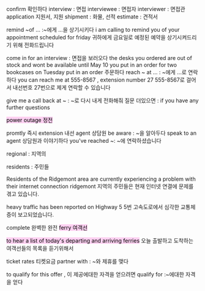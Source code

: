 confirm 확인하다
interview : 면접
interviewee : 면접자
interviewer : 면접관
application 지원서, 지원
shipment : 화물, 선적
estimate : 견적서

remind ~of ... :~에게 ...을 상기시키다
i am calling to remind you of your appointment scheduled for friday
귀하에게 금요일로 예정된 예약을 상기시켜드리기 위해 전화드립니다

come in for an interview : 면접을 보러오다
the desks you ordered are out of stock and wont be available until May 10
you put in an order for two bookcases on Tuesday
put in an order 주문하다
reach ~ at ... : ~에게 ...로 연락하다
you can reach me at 555-8567 , extension number 27
555-8567로 걸어서 내선번호 27번으로 제게 연락할 수 있습니다

give me a call back at ~ : ~로 다시 내게 전화해줘
질문 더있으면 : if you have any further questions

<mark style="background: #FFB8EBA6;">power outage 정전

promtly 즉시</mark>
extension 내선
agent 상담원
be aware : ~을 알아두다
speak to an agent 상담원과 이야기하다
you've reached ~: ~에 연락하셨습니다

regional : 지역의

residents : 주민들

Residents of the Ridgemont area are currently experiencing a problem with their internet connection
ridgemont 지역의 주민들은 현재 인터넷 연결에 문제를 겪고 있습니다.

heavy traffic has been reported on Highway 5
5번 고속도로에서 심각한 교통체증이 보고되었습니다.

complete 완벽한 완전
<mark style="background: #FFB8EBA6;">ferry 여객선</mark>

<mark style="background: #FFB8EBA6;">to hear a list of today's departing and arriving ferries</mark>
오늘 출발하고 도착하는 여객선들의 목록을 듣기위해서

ticket rates 티켓요금
partner with : ~와 제휴를 맺다

to qualify for this offer , 이 제공에대한 자격을 얻으려면
qualify for :~에대한 자격을 얻다
